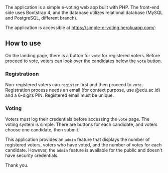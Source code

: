 The application is a simple e-voting web app built with PHP. The front-end side uses Bootstrap 4, and the database utilizes relational database (MySQL and PostgreSQL, different branch).

The application is accessible at https://simple-e-voting.herokuapp.com/:

## How to use
On the landing page, there is a button for `vote` for registered voters. Before proceed to vote, voters can look over the candidates below the `vote` button.

### Registratioon
Non-registered voters can `register` first and then proceed to `vote.` Registration process needs an email (for context purpose, use @edu.ac.id) and a 6-digits PIN. Registered email must be unique.

### Voting
Voters must log their credentials before accessing the `vote` page. The voting system is simple. There are buttons for each candidate, and voters choose one candidate, then submit.

This application provides an `admin` feature that displays the number of registered voters, voters who have voted, and the number of votes for each candidate. However, the `admin` feature is available for the public and doesn't have security credentials.

Thank you.